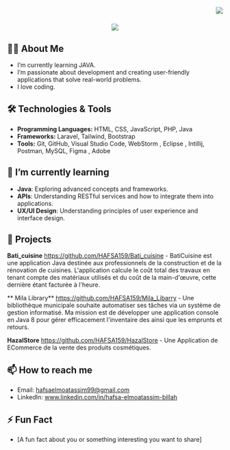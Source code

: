 <img align="right" src="https://visitor-badge.laobi.icu/badge?page_id=HAFSA159.HAFSA159"/>

<h1 align="center"">
    <img src="https://readme-typing-svg.herokuapp.com/?font=Righteous&size=35&color=800080&center=true&vCenter=true&width=500&height=70&duration=4000&lines=Hi+There!+👋;+I'm+HAFSA+ELMOATASSIM+BILLAH!;" />
</h1>

## 👨‍💻 About Me
- I’m currently learning JAVA.
- I’m passionate about development and creating user-friendly applications that solve real-world problems.
- I love coding.

## 🛠️ Technologies & Tools
- **Programming Languages:** HTML, CSS, JavaScript, PHP, Java
- **Frameworks:** Laravel, Tailwind, Bootstrap
- **Tools:** Git, GitHub, Visual Studio Code, WebStorm , Eclipse , Intillij, Postman, MySQL, Figma , Adobe

## 🌱 I’m currently learning
- **Java**: Exploring advanced concepts and frameworks.
- **APIs**: Understanding RESTful services and how to integrate them into applications.
- **UX/UI Design**: Understanding principles of user experience and interface design.

## 💼 Projects
 **Bati_cuisine** 
     https://github.com/HAFSA159/Bati_cuisine
    - BatiCuisine est une application Java destinée aux professionnels de la construction et de la rénovation de cuisines. L'application calcule le coût total des travaux en tenant compte des matériaux utilisés         et du coût de la main-d'œuvre, cette dernière étant facturée à l'heure.

** Mila Library** 
    https://github.com/HAFSA159/Mila_Libarry 
    - Une bibliothèque municipale souhaite automatiser ses tâches via un système de gestion informatisé. Ma mission est de développer une application console en Java 8 pour gérer efficacement l'inventaire des          ainsi que les emprunts et retours.
    
**HazalStore** 
    https://github.com/HAFSA159/HazalStore 
    - Une Application de ECommerce de la vente des produits cosmétiques.

## 📫 How to reach me
- Email: hafsaelmoatassim99@gmail.com
- LinkedIn: www.linkedin.com/in/hafsa-elmoatassim-billah


## ⚡ Fun Fact
- [A fun fact about you or something interesting you want to share]



